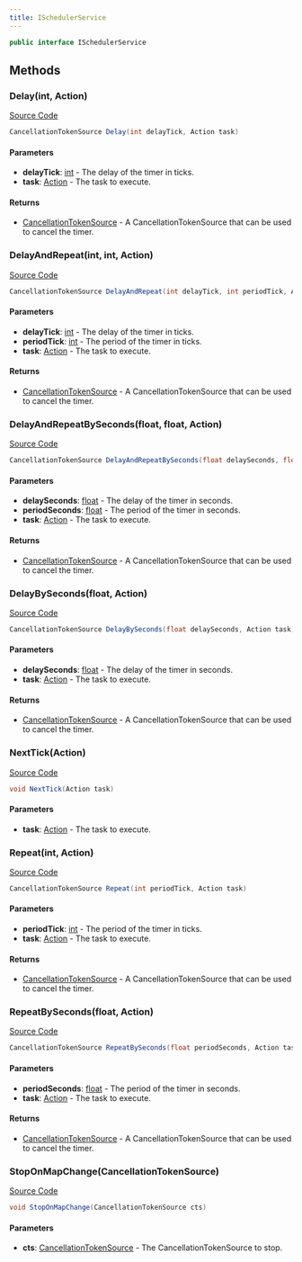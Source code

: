 ```yaml
---
title: ISchedulerService
---
```


```csharp
public interface ISchedulerService
```

## Methods

### Delay(int, Action)

[Source Code](https://github.com/swiftly-solution/swiftlys2/blob/main/managed/src/SwiftlyS2.Shared/Modules/Scheduler/ISchedulerService.cs#L17)

```csharp
CancellationTokenSource Delay(int delayTick, Action task)
```

#### Parameters

- **delayTick**: [int](https://learn.microsoft.com/dotnet/api/system.int32) - The delay of the timer in ticks.
- **task**: [Action](https://learn.microsoft.com/dotnet/api/system.action) - The task to execute.

#### Returns

- [CancellationTokenSource](https://learn.microsoft.com/dotnet/api/system.threading.cancellationtokensource) - A CancellationTokenSource that can be used to cancel the timer.

### DelayAndRepeat(int, int, Action)

[Source Code](https://github.com/swiftly-solution/swiftlys2/blob/main/managed/src/SwiftlyS2.Shared/Modules/Scheduler/ISchedulerService.cs#L35)

```csharp
CancellationTokenSource DelayAndRepeat(int delayTick, int periodTick, Action task)
```

#### Parameters

- **delayTick**: [int](https://learn.microsoft.com/dotnet/api/system.int32) - The delay of the timer in ticks.
- **periodTick**: [int](https://learn.microsoft.com/dotnet/api/system.int32) - The period of the timer in ticks.
- **task**: [Action](https://learn.microsoft.com/dotnet/api/system.action) - The task to execute.

#### Returns

- [CancellationTokenSource](https://learn.microsoft.com/dotnet/api/system.threading.cancellationtokensource) - A CancellationTokenSource that can be used to cancel the timer.

### DelayAndRepeatBySeconds(float, float, Action)

[Source Code](https://github.com/swiftly-solution/swiftlys2/blob/main/managed/src/SwiftlyS2.Shared/Modules/Scheduler/ISchedulerService.cs#L68)

```csharp
CancellationTokenSource DelayAndRepeatBySeconds(float delaySeconds, float periodSeconds, Action task)
```

#### Parameters

- **delaySeconds**: [float](https://learn.microsoft.com/dotnet/api/system.single) - The delay of the timer in seconds.
- **periodSeconds**: [float](https://learn.microsoft.com/dotnet/api/system.single) - The period of the timer in seconds.
- **task**: [Action](https://learn.microsoft.com/dotnet/api/system.action) - The task to execute.

#### Returns

- [CancellationTokenSource](https://learn.microsoft.com/dotnet/api/system.threading.cancellationtokensource) - A CancellationTokenSource that can be used to cancel the timer.

### DelayBySeconds(float, Action)

[Source Code](https://github.com/swiftly-solution/swiftlys2/blob/main/managed/src/SwiftlyS2.Shared/Modules/Scheduler/ISchedulerService.cs#L46)

```csharp
CancellationTokenSource DelayBySeconds(float delaySeconds, Action task)
```

#### Parameters

- **delaySeconds**: [float](https://learn.microsoft.com/dotnet/api/system.single) - The delay of the timer in seconds.
- **task**: [Action](https://learn.microsoft.com/dotnet/api/system.action) - The task to execute.

#### Returns

- [CancellationTokenSource](https://learn.microsoft.com/dotnet/api/system.threading.cancellationtokensource) - A CancellationTokenSource that can be used to cancel the timer.

### NextTick(Action)

[Source Code](https://github.com/swiftly-solution/swiftlys2/blob/main/managed/src/SwiftlyS2.Shared/Modules/Scheduler/ISchedulerService.cs#L9)

```csharp
void NextTick(Action task)
```

#### Parameters

- **task**: [Action](https://learn.microsoft.com/dotnet/api/system.action) - The task to execute.

### Repeat(int, Action)

[Source Code](https://github.com/swiftly-solution/swiftlys2/blob/main/managed/src/SwiftlyS2.Shared/Modules/Scheduler/ISchedulerService.cs#L26)

```csharp
CancellationTokenSource Repeat(int periodTick, Action task)
```

#### Parameters

- **periodTick**: [int](https://learn.microsoft.com/dotnet/api/system.int32) - The period of the timer in ticks.
- **task**: [Action](https://learn.microsoft.com/dotnet/api/system.action) - The task to execute.

#### Returns

- [CancellationTokenSource](https://learn.microsoft.com/dotnet/api/system.threading.cancellationtokensource) - A CancellationTokenSource that can be used to cancel the timer.

### RepeatBySeconds(float, Action)

[Source Code](https://github.com/swiftly-solution/swiftlys2/blob/main/managed/src/SwiftlyS2.Shared/Modules/Scheduler/ISchedulerService.cs#L57)

```csharp
CancellationTokenSource RepeatBySeconds(float periodSeconds, Action task)
```

#### Parameters

- **periodSeconds**: [float](https://learn.microsoft.com/dotnet/api/system.single) - The period of the timer in seconds.
- **task**: [Action](https://learn.microsoft.com/dotnet/api/system.action) - The task to execute.

#### Returns

- [CancellationTokenSource](https://learn.microsoft.com/dotnet/api/system.threading.cancellationtokensource) - A CancellationTokenSource that can be used to cancel the timer.

### StopOnMapChange(CancellationTokenSource)

[Source Code](https://github.com/swiftly-solution/swiftlys2/blob/main/managed/src/SwiftlyS2.Shared/Modules/Scheduler/ISchedulerService.cs#L74)

```csharp
void StopOnMapChange(CancellationTokenSource cts)
```

#### Parameters

- **cts**: [CancellationTokenSource](https://learn.microsoft.com/dotnet/api/system.threading.cancellationtokensource) - The CancellationTokenSource to stop.

